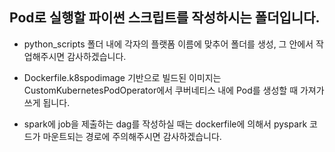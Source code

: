 ## Pod로 실행할 파이썬 스크립트를 작성하시는 폴더입니다.

- python_scripts 폴더 내에 각자의 플랫폼 이름에 맞추어 폴더를 생성, 그 안에서 작업해주시면 감사하겠습니다.

- Dockerfile.k8spodimage 기반으로 빌드된 이미지는 CustomKubernetesPodOperator에서 쿠버네티스 내에 Pod를 생성할 때 가져가 쓰게 됩니다. 

- spark에 job을 제출하는 dag를 작성하실 때는 dockerfile에 의해서 pyspark 코드가 마운트되는 경로에 주의해주시면 감사하겠습니다.
